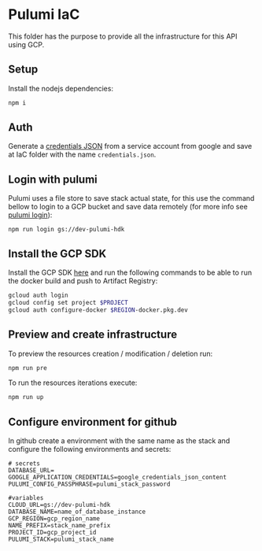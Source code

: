 # Pulumi IaC

This folder has the purpose to provide all the infrastructure for this API using GCP.

## Setup

Install the nodejs dependencies:

```sh
npm i
```

## Auth

Generate a [credentials JSON](https://developers.google.com/workspace/guides/create-credentials?hl=pt-br#service-account) from a service account from google and save at IaC folder with the name `credentials.json`.

## Login with pulumi

Pulumi uses a file store to save stack actual state, for this use the command bellow to login to a GCP bucket and save data remotely (for more info see [pulumi login](https://www.pulumi.com/docs/iac/cli/commands/pulumi_login/)):

```
npm run login gs://dev-pulumi-hdk
```

## Install the GCP SDK

Install the GCP SDK [here](https://cloud.google.com/sdk/docs/install) and run the following commands to be able to run the docker build and push to Artifact Registry:

```sh
gcloud auth login
gcloud config set project $PROJECT
gcloud auth configure-docker $REGION-docker.pkg.dev
```

## Preview and create infrastructure

To preview the resources creation / modification / deletion run:

```sh
npm run pre
```

To run the resources iterations execute:

```sh
npm run up
```

## Configure environment for github

In github create a environment with the same name as the stack and configure the following environments and secrets:

```env
# secrets
DATABASE_URL=
GOOGLE_APPLICATION_CREDENTIALS=google_credentials_json_content
PULUMI_CONFIG_PASSPHRASE=pulumi_stack_password

#variables
CLOUD_URL=gs://dev-pulumi-hdk
DATABASE_NAME=name_of_database_instance
GCP_REGION=gcp_region_name
NAME_PREFIX=stack_name_prefix
PROJECT_ID=gcp_project_id
PULUMI_STACK=pulumi_stack_name
```
